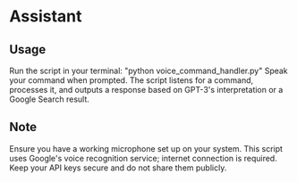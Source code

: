 # Assistant

## Usage
Run the script in your terminal:
"python voice_command_handler.py"
Speak your command when prompted. The script listens for a command, processes it, and outputs a response based on GPT-3's interpretation or a Google Search result.

##  Note
Ensure you have a working microphone set up on your system.
This script uses Google's voice recognition service; internet connection is required.
Keep your API keys secure and do not share them publicly.
